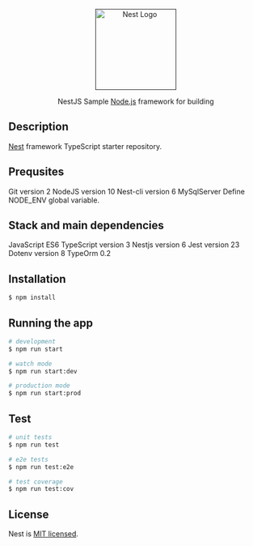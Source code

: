 <p align="center">
  <a href="" target="blank"><img src="https://nestjs.com/img/logo_text.svg" width="160" alt="Nest Logo" /></a>
</p>

[travis-image]: https://api.travis-ci.org/nestjs/nest.svg?branch=master
[travis-url]: https://travis-ci.org/nestjs/nest
[linux-image]: https://img.shields.io/travis/nestjs/nest/master.svg?label=linux
[linux-url]: https://travis-ci.org/nestjs/nest
  
  <p align="center">NestJS Sample <a href="http://nodejs.org" target="blank">Node.js</a> framework for building 
  </p>
    


## Description

[Nest](https://github.com/nestjs/nest) framework TypeScript starter repository.

## Prequsites

Git version 2 
NodeJS version 10
Nest-cli version 6
MySqlServer
Define NODE_ENV global variable.

## Stack and main dependencies

JavaScript ES6
TypeScript version 3
Nestjs version 6
Jest version 23
Dotenv version 8
TypeOrm 0.2


## Installation

```bash
$ npm install
```

## Running the app

```bash
# development
$ npm run start

# watch mode
$ npm run start:dev

# production mode
$ npm run start:prod
```

## Test

```bash
# unit tests
$ npm run test

# e2e tests
$ npm run test:e2e

# test coverage
$ npm run test:cov
```
## License

  Nest is [MIT licensed](LICENSE).
